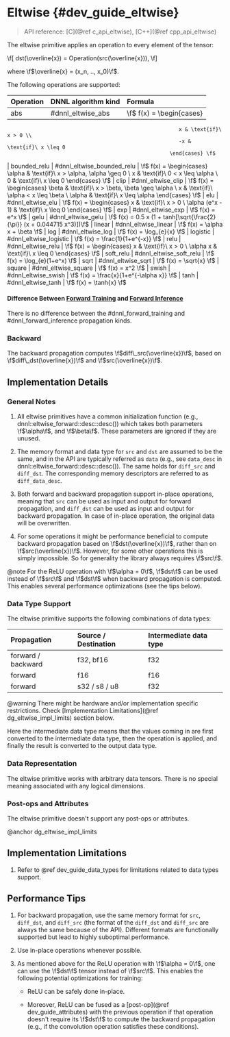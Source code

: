 Eltwise {#dev_guide_eltwise}
============================

>
> API reference: [C](@ref c_api_eltwise), [C++](@ref cpp_api_eltwise)
>

The eltwise primitive applies an operation to every element of the tensor:

\f[
    dst(\overline{x}) = Operation(src(\overline{x})),
\f]

where \f$\overline{x} = (x_n, .., x_0)\f$.

The following operations are supported:

| Operation    | DNNL algorithm kind        | Formula
| :--          | :--                        | :--
| abs          | #dnnl_eltwise_abs          | \f$ f(x) = \begin{cases}
                                                            x & \text{if}\ x > 0 \\
                                                            -x & \text{if}\ x \leq 0
                                                         \end{cases} \f$
| bounded_relu | #dnnl_eltwise_bounded_relu | \f$ f(x) = \begin{cases}
                                                            \alpha & \text{if}\ x > \alpha, \alpha \geq 0 \\
                                                            x & \text{if}\ 0 < x \leq \alpha \\
                                                            0 & \text{if}\ x \leq 0
                                                         \end{cases} \f$
| clip         | #dnnl_eltwise_clip         | \f$ f(x) = \begin{cases}
                                                            \beta & \text{if}\ x > \beta, \beta \geq \alpha \\
                                                            x & \text{if}\ \alpha < x \leq \beta \\
                                                            \alpha & \text{if}\ x \leq \alpha
                                                         \end{cases} \f$
| elu          | #dnnl_eltwise_elu          | \f$ f(x) = \begin{cases}
                                                            x & \text{if}\ x > 0 \\
                                                            \alpha (e^x - 1) & \text{if}\ x \leq 0
                                                         \end{cases} \f$
| exp          | #dnnl_eltwise_exp          | \f$ f(x) = e^x \f$
| gelu         | #dnnl_eltwise_gelu         | \f$ f(x) = 0.5 x (1 + tanh[\sqrt{\frac{2}{\pi}} (x + 0.044715 x^3)])\f$
| linear       | #dnnl_eltwise_linear       | \f$ f(x) = \alpha x + \beta \f$
| log          | #dnnl_eltwise_log          | \f$ f(x) = \log_{e}{x} \f$
| logistic     | #dnnl_eltwise_logistic     | \f$ f(x) = \frac{1}{1+e^{-x}} \f$
| relu         | #dnnl_eltwise_relu         | \f$ f(x) = \begin{cases}
                                                            x & \text{if}\ x > 0 \\
                                                            \alpha x & \text{if}\ x \leq 0
                                                         \end{cases} \f$
| soft_relu    | #dnnl_eltwise_soft_relu    | \f$ f(x) = \log_{e}(1+e^x) \f$
| sqrt         | #dnnl_eltwise_sqrt         | \f$ f(x) = \sqrt{x} \f$
| square       | #dnnl_eltwise_square       | \f$ f(x) = x^2 \f$
| swish        | #dnnl_eltwise_swish        | \f$ f(x) = \frac{x}{1+e^{-\alpha x}} \f$
| tanh         | #dnnl_eltwise_tanh         | \f$ f(x) = \tanh{x} \f$

#### Difference Between [Forward Training](#dnnl_forward_training) and [Forward Inference](#dnnl_forward_inference)

There is no difference between the #dnnl_forward_training and
#dnnl_forward_inference propagation kinds.

### Backward

The backward propagation computes
\f$diff\_src(\overline{x})\f$,
based on
\f$diff\_dst(\overline{x})\f$ and \f$src(\overline{x})\f$.

## Implementation Details

### General Notes

1. All eltwise primitives have a common initialization function (e.g.,
   dnnl::eltwise_forward::desc::desc()) which takes both parameters
   \f$\alpha\f$, and \f$\beta\f$. These parameters are ignored if they are
   unused.

2. The memory format and data type for `src` and `dst` are assumed to be the
   same, and in the API are typically referred as `data` (e.g., see `data_desc`
   in dnnl::eltwise_forward::desc::desc()). The same holds for
   `diff_src` and `diff_dst`. The corresponding memory descriptors are referred
   to as `diff_data_desc`.

3. Both forward and backward propagation support in-place operations, meaning
   that `src` can be used as input and output for forward propagation, and
   `diff_dst` can be used as input and output for backward propagation. In case
   of in-place operation, the original data will be overwritten.

4. For some operations it might be performance beneficial to compute backward
   propagation based on \f$dst(\overline{x})\f$, rather than on
   \f$src(\overline{x})\f$. However, for some other operations this is simply
   impossible. So for generality the library always requires \f$src\f$.

@note For the ReLU operation with \f$\alpha = 0\f$, \f$dst\f$ can be used
instead of \f$src\f$ and \f$dst\f$ when backward propagation is computed. This
enables several performance optimizations (see the tips below).

### Data Type Support

The eltwise primitive supports the following combinations of data types:

| Propagation        | Source / Destination | Intermediate data type
| :--                | :--                  | :--
| forward / backward | f32, bf16            | f32
| forward            | f16                  | f16
| forward            | s32 / s8 / u8        | f32

@warning
    There might be hardware and/or implementation specific restrictions.
    Check [Implementation Limitations](@ref dg_eltwise_impl_limits) section
    below.

Here the intermediate data type means that the values coming in are first
converted to the intermediate data type, then the operation is applied, and
finally the result is converted to the output data type.

### Data Representation

The eltwise primitive works with arbitrary data tensors. There is no special
meaning associated with any logical dimensions.

### Post-ops and Attributes

The eltwise primitive doesn't support any post-ops or attributes.


@anchor dg_eltwise_impl_limits
## Implementation Limitations

1. Refer to @ref dev_guide_data_types for
   limitations related to data types support.

## Performance Tips

1. For backward propagation, use the same memory format for `src`, `diff_dst`,
   and `diff_src` (the format of the `diff_dst` and `diff_src` are always the
   same because of the API). Different formats are functionally supported but
   lead to highly suboptimal performance.

2. Use in-place operations whenever possible.

3. As mentioned above for the ReLU operation with \f$\alpha = 0\f$, one can use
   the \f$dst\f$ tensor instead of \f$src\f$. This enables the following
   potential optimizations for training:

    - ReLU can be safely done in-place.

    - Moreover, ReLU can be fused as a [post-op](@ref dev_guide_attributes)
      with the previous operation if that operation doesn't require its
      \f$dst\f$ to compute the backward propagation (e.g., if the convolution
      operation satisfies these conditions).

